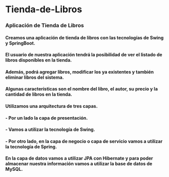 # Tienda-de-Libros
### Aplicación de Tienda de Libros
#### Creamos una aplicación de tienda de libros con las tecnologías de **Swing y SpringBoot.**

#### El usuario de nuestra aplicación tendrá la posibilidad de ver el listado de libros disponibles en la tienda.

#### Además, podrá agregar libros, modificar los ya existentes y también eliminar libros del sistema.

#### Algunas características son el nombre del libro, el autor, su precio y la cantidad de libros en la tienda.

#### Utilizamos una arquitectura de tres capas.

#### - Por un lado la capa de presentación.

#### - Vamos a utilizar la tecnología de Swing.

#### - Por otro lado, en la capa de negocio o capa de servicio vamos a utilizar la tecnología de Spring.

#### En la capa de datos vamos a utilizar JPA con Hibernate y para poder almacenar nuestra información vamos a utilizar la base de datos de MySQL.


